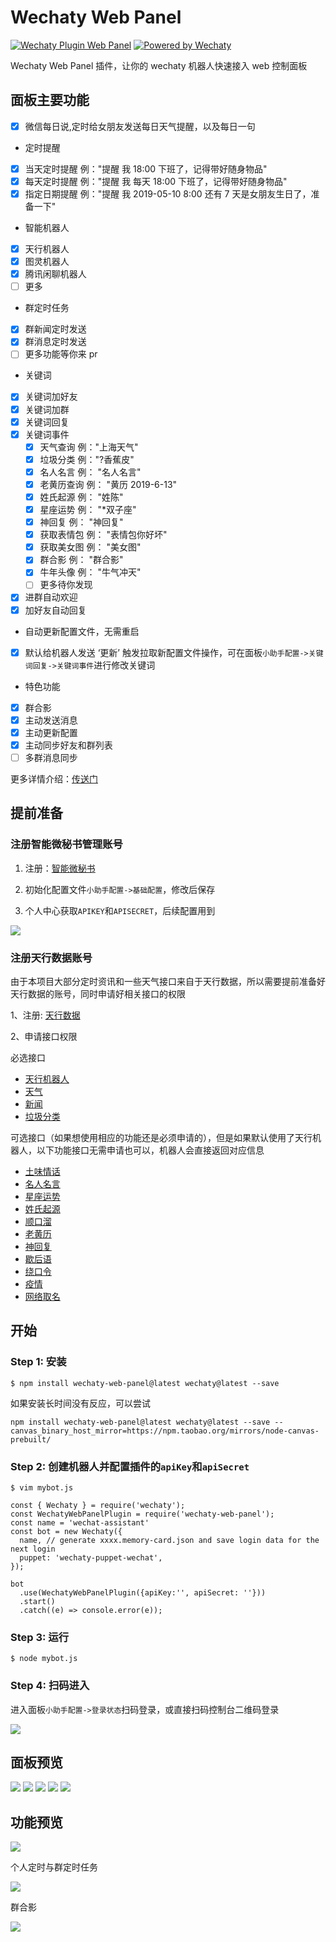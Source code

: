 # Wechaty Web Panel

[![Wechaty Plugin Web Panel](https://img.shields.io/badge/Wechaty%20Plugin-WebPanel-brightgreen.svg)](https://github.com/gengchen528/wechaty-web-panel)
[![Powered by Wechaty](https://img.shields.io/badge/Powered%20By-Wechaty-brightgreen.svg)](https://github.com/Wechaty/wechaty)

Wechaty Web Panel 插件，让你的 wechaty 机器人快速接入 web 控制面板

## 面板主要功能

- [x] 微信每日说,定时给女朋友发送每日天气提醒，以及每日一句

* 定时提醒

- [x] 当天定时提醒 例："提醒 我 18:00 下班了，记得带好随身物品"
- [x] 每天定时提醒 例："提醒 我 每天 18:00 下班了，记得带好随身物品"
- [x] 指定日期提醒 例："提醒 我 2019-05-10 8:00 还有 7 天是女朋友生日了，准备一下"

* 智能机器人

- [x] 天行机器人
- [x] 图灵机器人
- [x] 腾讯闲聊机器人
- [ ] 更多

* 群定时任务

- [x] 群新闻定时发送
- [x] 群消息定时发送
- [ ] 更多功能等你来 pr

* 关键词

- [x] 关键词加好友
- [x] 关键词加群
- [x] 关键词回复
- [x] 关键词事件
  - [x] 天气查询 例："上海天气"
  - [x] 垃圾分类 例："?香蕉皮"
  - [x] 名人名言 例： "名人名言"
  - [x] 老黄历查询 例： "黄历 2019-6-13"
  - [x] 姓氏起源 例： "姓陈"
  - [x] 星座运势 例： "\*双子座"
  - [x] 神回复 例： "神回复"
  - [x] 获取表情包 例： "表情包你好坏"
  - [x] 获取美女图 例： "美女图"
  - [x] 群合影 例： "群合影"
  - [x] 牛年头像 例： "牛气冲天"
  - [ ] 更多待你发现
- [x] 进群自动欢迎
- [x] 加好友自动回复

* 自动更新配置文件，无需重启

- [x] 默认给机器人发送 ‘更新’ 触发拉取新配置文件操作，可在面板`小助手配置->关键词回复->关键词事件`进行修改关键词

* 特色功能

- [x] 群合影
- [x] 主动发送消息
- [x] 主动更新配置
- [x] 主动同步好友和群列表
- [ ] 多群消息同步

更多详情介绍：[传送门](https://www.xkboke.com/web-inn/secretary/client.html#%E5%B0%8F%E5%8A%A9%E6%89%8B%E5%8A%9F%E8%83%BD%E4%B8%80%E8%A7%88)

## 提前准备

### 注册智能微秘书管理账号

1. 注册：[智能微秘书](https://wechat.aibotk.com/#/signup)

2. 初始化配置文件`小助手配置->基础配置`，修改后保存

3. 个人中心获取`APIKEY`和`APISECRET`，后续配置用到

![](./doc/img/user-center.png)

### 注册天行数据账号

由于本项目大部分定时资讯和一些天气接口来自于天行数据，所以需要提前准备好天行数据的账号，同时申请好相关接口的权限

1、注册: [天行数据](https://www.tianapi.com/source/865c0f3bfa)

2、申请接口权限

必选接口
* [天行机器人](https://www.tianapi.com/apiview/47)
* [天气](https://www.tianapi.com/apiview/72)
* [新闻](https://www.tianapi.com/apiview/51)
* [垃圾分类](https://www.tianapi.com/apiview/97)
  
可选接口（如果想使用相应的功能还是必须申请的），但是如果默认使用了天行机器人，以下功能接口无需申请也可以，机器人会直接返回对应信息

* [土味情话](https://www.tianapi.com/apiview/80)
* [名人名言](https://www.tianapi.com/apiview/92)
* [星座运势](https://www.tianapi.com/apiview/78)
* [姓氏起源](https://www.tianapi.com/apiview/94)
* [顺口溜](https://www.tianapi.com/apiview/54)
* [老黄历](https://www.tianapi.com/apiview/45)
* [神回复](https://www.tianapi.com/apiview/39)
* [歇后语](https://www.tianapi.com/apiview/38)
* [绕口令](https://www.tianapi.com/apiview/37)
* [疫情](https://www.tianapi.com/apiview/169)
* [网络取名](https://www.tianapi.com/apiview/36)

## 开始

### Step 1: 安装

```
$ npm install wechaty-web-panel@latest wechaty@latest --save
```

如果安装长时间没有反应，可以尝试

```
npm install wechaty-web-panel@latest wechaty@latest --save --canvas_binary_host_mirror=https://npm.taobao.org/mirrors/node-canvas-prebuilt/
```

### Step 2: 创建机器人并配置插件的`apiKey`和`apiSecret`

```
$ vim mybot.js

const { Wechaty } = require('wechaty');
const WechatyWebPanelPlugin = require('wechaty-web-panel');
const name = 'wechat-assistant'
const bot = new Wechaty({
  name, // generate xxxx.memory-card.json and save login data for the next login
  puppet: 'wechaty-puppet-wechat',
});

bot
  .use(WechatyWebPanelPlugin({apiKey:'', apiSecret: ''}))
  .start()
  .catch((e) => console.error(e));

```

### Step 3: 运行

```
$ node mybot.js
```

### Step 4: 扫码进入

进入面板`小助手配置->登录状态`扫码登录，或直接扫码控制台二维码登录

![](./doc/img/qrcode-s.png)

## 面板预览

![](./doc/img/qrcode.png)
![](./doc/img/everyday.png)
![](./doc/img/schedule.png)
![](./doc/img/event.png)
![](./doc/img/material.png)

## 功能预览

![](./doc/img/news.jpeg)

个人定时与群定时任务

![](./doc/img/func.jpeg)

群合影

![](./doc/img/group.jpeg)
